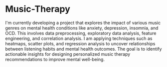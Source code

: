 # Music-Therapy
I'm currently developing a project that explores the impact of various music genres on mental health conditions like anxiety, depression, insomnia, and OCD. This involves data preprocessing, exploratory data analysis, feature engineering, and correlation analysis. I am applying techniques such as heatmaps, scatter plots, and regression analysis to uncover relationships between listening habits and mental health outcomes. The goal is to identify actionable insights for designing personalized music therapy recommendations to improve mental well-being.
